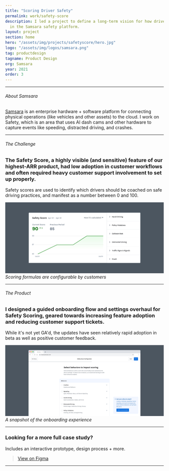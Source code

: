```yaml
---
title: "Scoring Driver Safety"
permalink: work/safety-score
description: I led a project to define a long-term vision for how drivers are scored
  in the Samsara safety platform.
layout: project
section: home
hero: "/assets/img/projects/safetyscore/hero.jpg"
logo: "/assets/img/logos/samsara.png"
tag: productdesign
tagname: Product Design
org: Samsara
year: 2021
order: 3
---
```



---
###### About Samsara
[Samsara](https://www.samsara.com/) is an enterprise hardware + software platform for connecting physical operations (like vehicles and other assets) to the cloud. I work on Safety, which is an area that uses AI dash cams and other hardware to capture events like speeding, distracted driving, and crashes.

---



###### The Challenge

### The Safety Score, a highly visible (and sensitive) feature of our highest-ARR product, had low adoption in customer workflows and often required heavy customer support involvement to set up properly.

Safety scores are used to identify which drivers should be coached on safe driving practices, and manifest as a number between 0 and 100.


![Scores](/assets/img/projects/safetyscore/scoring.jpg)
*Scoring formulas are configurable by customers*

---

###### The Product
### I designed a guided onboarding flow and settings overhaul for Safety Scoring, geared towards increasing feature adoption and reducing customer support tickets.

While it's not yet GA'd, the updates have seen relatively rapid adoption in beta as well as positive customer feedback.

![Snapshot of the product](/assets/img/projects/safetyscore/product.jpg)
*A snapshot of the onboarding experience*

---

### Looking for a more full case study?
Includes an interactive prototype, design process + more.
> [View on Figma](https://www.figma.com/proto/jMqB7SHyxXqfG2sW7GSORx/Samsara-%7C-Safety-Scoring-Onboarding-%26-Settings?page-id=0%3A1&node-id=29%3A8606&viewport=1127%2C155%2C0.02&scaling=contain&starting-point-node-id=29%3A8606&show-proto-sidebar=1)

---
